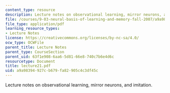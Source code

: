 ```yaml
---
content_type: resource
description: Lecture notes on observational learning, mirror neurons, and imitation.
file: /courses/9-03-neural-basis-of-learning-and-memory-fall-2007/a9a98394927cb679fa82905c4c3df45c_lecture21.pdf
file_type: application/pdf
learning_resource_types:
- Lecture Notes
license: https://creativecommons.org/licenses/by-nc-sa/4.0/
ocw_type: OCWFile
parent_title: Lecture Notes
parent_type: CourseSection
parent_uid: 63f1e908-6aa6-5d81-66e8-740c7b6e4d6c
resourcetype: Document
title: lecture21.pdf
uid: a9a98394-927c-b679-fa82-905c4c3df45c
---
```

Lecture notes on observational learning, mirror neurons, and imitation.